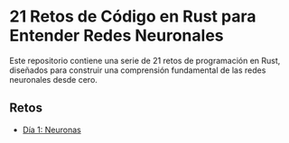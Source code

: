 # 21 Retos de Código en Rust para Entender Redes Neuronales

Este repositorio contiene una serie de 21 retos de programación en Rust, diseñados para construir una comprensión fundamental de las redes neuronales desde cero.

## Retos

*   [Día 1: Neuronas](./neurons/readme.MD)
